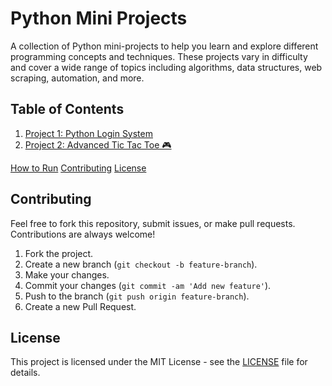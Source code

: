 # Python Mini Projects

A collection of Python mini-projects to help you learn and explore different programming concepts and techniques. These projects vary in difficulty and cover a wide range of topics including algorithms, data structures, web scraping, automation, and more.

## Table of Contents

1. [Project 1: Python Login System ](#project-1-login_system)
2. [Project 2: Advanced Tic Tac Toe 🎮](#project-2-python-game) 

[How to Run](#how-to-run)
[Contributing](#contributing)
[License](#license)



## Contributing

Feel free to fork this repository, submit issues, or make pull requests. Contributions are always welcome!

1. Fork the project.
2. Create a new branch (`git checkout -b feature-branch`).
3. Make your changes.
4. Commit your changes (`git commit -am 'Add new feature'`).
5. Push to the branch (`git push origin feature-branch`).
6. Create a new Pull Request.

## License

This project is licensed under the MIT License - see the [LICENSE](LICENSE) file for details.
